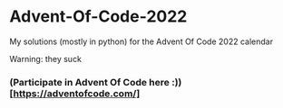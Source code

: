 # Advent-Of-Code-2022

My solutions (mostly in python) for the Advent Of Code 2022 calendar
     
Warning: they suck


### (Participate in Advent Of Code here :))[https://adventofcode.com/]
